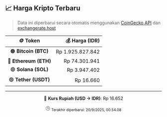 

<!-- HARGA_KRIPTO -->
## 📈 Harga Kripto Terbaru

> Data ini diperbarui secara otomatis menggunakan [CoinGecko API](https://www.coingecko.com/) dan [exchangerate.host](https://exchangerate.host/)

<div align="center">

| 🪙 Token | 💰 Harga (IDR) |
|:------:|---------------:|
| 🟠 **Bitcoin (BTC)**   | Rp 1.925.827.842 |
| 🔵 **Ethereum (ETH)**  | Rp 74.301.941 |
| 🟣 **Solana (SOL)**    | Rp 3.947.402 |
| 🟢 **Tether (USDT)**   | Rp 16.660 |

---

💱 **Kurs Rupiah (USD → IDR)**: Rp 16.652

🕒 <sub>Terakhir diperbarui: 20/9/2025, 00.54.08</sub>

</div>
<!-- /HARGA_KRIPTO -->